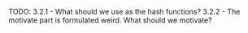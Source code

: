 TODO:
    3.2.1 - What should we use as the hash functions?
    3.2.2 - The motivate part is formulated weird. What should we motivate?
